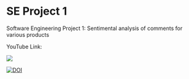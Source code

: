 # SE Project 1
Software Engineering Project 1: Sentimental analysis of comments for various products

YouTube Link: 

[![](https://i9.ytimg.com/vi_webp/zvme9ARshD8/mqdefault.webp?sqp=CJCZpfsF&rs=AOn4CLCYgil0diVKrPbCJ5Wchyl3i12Njw)](https://www.youtube.com/watch?v=zvme9ARshD8)

[![DOI](https://zenodo.org/badge/295188611.svg)](https://zenodo.org/badge/latestdoi/295188611)
